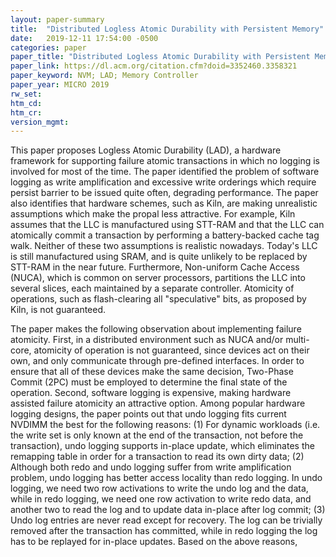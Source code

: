 ```yaml
---
layout: paper-summary
title:  "Distributed Logless Atomic Durability with Persistent Memory"
date:   2019-12-11 17:54:00 -0500
categories: paper
paper_title: "Distributed Logless Atomic Durability with Persistent Memory"
paper_link: https://dl.acm.org/citation.cfm?doid=3352460.3358321
paper_keyword: NVM; LAD; Memory Controller
paper_year: MICRO 2019
rw_set:
htm_cd:
htm_cr:
version_mgmt:
---
```


This paper proposes Logless Atomic Durability (LAD), a hardware framework for supporting failure atomic transactions in
which no logging is involved for most of the time. The paper identified the problem of software logging as write amplification
and excessive write orderings which require persist barrier to be issued quite often, degrading performance. The paper also 
identifies that hardware schemes, such as Kiln, are making unrealistic assumptions which make the propal less attractive.
For example, Kiln assumes that the LLC is manufactured using STT-RAM and that the LLC can atomically commit a transaction
by performing a battery-backed cache tag walk. Neither of these two assumptions is realistic nowadays. Today's LLC is still
manufactured using SRAM, and is quite unlikely to be replaced by STT-RAM in the near future. Furthermore, Non-uniform
Cache Access (NUCA), which is common on server processors, partitions the LLC into several slices, each maintained by
a separate controller. Atomicity of operations, such as flash-clearing all "speculative" bits, as proposed by Kiln, is
not guaranteed. 

The paper makes the following observation about implementing failure atomicity. First, in a distributed environment 
such as NUCA and/or multi-core, atomicity of operation is not guaranteed, since devices act on their own, and only
communicate through pre-defined interfaces. In order to ensure that all of these devices make the same decision, Two-Phase
Commit (2PC) must be employed to determine the final state of the operation. Second, software logging is expensive, making
hardware assisted failure atomicity an attractive option. Among popular hardware logging designs, the paper points out 
that undo logging fits current NVDIMM the best for the following reasons: (1) For dynamic workloads (i.e. the write set
is only known at the end of the transaction, not before the transaction), undo logging supports in-place update, which 
eliminates the remapping table in order for a transaction to read its own dirty data; (2) Although both redo and undo
logging suffer from write amplification problem, undo logging has better access locality than redo logging. In undo
logging, we need two row activations to write the undo log and the data, while in redo logging, we need one row activation
to write redo data, and another two to read the log and to update data in-place after log commit; (3) Undo log entries 
are never read except for recovery. The log can be trivially removed after the transaction has committed, while in redo
logging the log has to be replayed for in-place updates. Based on the above reasons, 